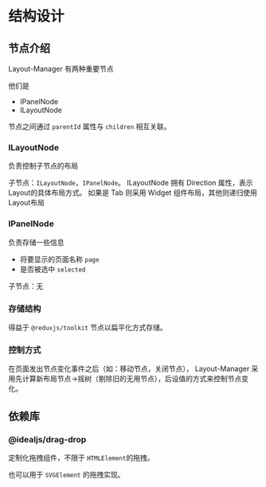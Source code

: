 # 结构设计

## 节点介绍
Layout-Manager 有两种重要节点

他们是

- IPanelNode
- ILayoutNode

节点之间通过 `parentId` 属性与 `children` 相互关联。

### ILayoutNode
负责控制子节点的布局

子节点：`ILayoutNode`，`IPanelNode`。
ILayoutNode 拥有 Direction 属性，表示Layout的具体布局方式。
如果是 Tab 则采用 Widget 组件布局，其他则递归使用Layout布局

### IPanelNode
负责存储一些信息
- 将要显示的页面名称 `page`
- 是否被选中 `selected`

子节点：无

### 存储结构
得益于 `@reduxjs/toolkit` 节点以扁平化方式存储。

### 控制方式
在页面发出节点变化事件之后（如：移动节点，关闭节点），
Layout-Manager 采用先计算新布局节点->摇树（剔除旧的无用节点），后设值的方式来控制节点变化。

## 依赖库

### @idealjs/drag-drop
定制化拖拽组件，不限于 `HTMLElement`的拖拽。

也可以用于 `SVGElement` 的拖拽实现。
